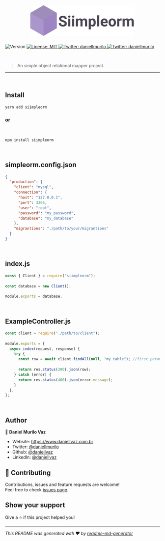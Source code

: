 <h1 align="center">
  <img src="https://github.com/daniellvaz/simpleorm/blob/master/examples/logo.png">
</h1>
<p>
  <img alt="Version" src="https://img.shields.io/badge/npm-CB3837?style=for-the-badge&logo=npm&logoColor=white" />
  <a href="#" target="_blank">
    <img alt="License: MIT" src="https://img.shields.io/badge/Codesandbox-000000?style=for-the-badge&logo=CodeSandbox&logoColor=white" />
  </a>
  <a href="https://twitter.com/daniellmurilo" target="_blank">
    <img alt="Twitter: daniellmurilo" src="https://img.shields.io/badge/Yarn-2C8EBB?style=for-the-badge&logo=yarn&logoColor=white"/>
  </a>
  <a href="https://twitter.com/daniellmurilo" target="_blank">
    <img alt="Twitter: daniellmurilo" src="https://img.shields.io/badge/Twitter-1DA1F2?style=for-the-badge&logo=twitter&logoColor=white" />
  </a>
</p>

<br>

> An simple object relational mapper project.

<hr>
<br>

## Install

```sh
yarn add siimpleorm
```

### or

<br>

```sh
npm install siimpleorm
```

<br>

## simpleorm.config.json

```json
{
  "production": {
    "client": "mysql",
    "connection": {
      "host": "127.0.0.1",
      "port": 3306,
      "user": "root",
      "password": "my_password",
      "database": "my_database"
    },
    "migrantions": "./path/to/your/migrantions"
  }
}
```

<br>

## index.js

```javascript
const { Client } = require("siimpleorm");

const database = new Client();

module.exports = database;
```

<br>

## ExampleController.js

```javascript
const client = require("./path/to/client");

module.exports = {
  async index(request, response) {
    try {
      const row = await client.findAll(null, "my_table"); //first parameter null default "*"

      return res.status(200).json(row);
    } catch (error) {
      return res.status(400).json(error.message);
    }
  },
};
```

<br>

## Author

👤 **Daniel Murilo Vaz**

- Website: https://www.daniellvaz.com.br
- Twitter: [@daniellmurilo](https://twitter.com/daniellmurilo)
- Github: [@daniellvaz](https://github.com/daniellvaz)
- LinkedIn: [@daniellvaz](https://linkedin.com/in/daniellvaz)

## 🤝 Contributing

Contributions, issues and feature requests are welcome!<br />Feel free to check [issues page](https://github.com/daniellvaz/simpleorm/issues).

## Show your support

Give a ⭐️ if this project helped you!

---

_This README was generated with ❤️ by [readme-md-generator](https://github.com/kefranabg/readme-md-generator)_
